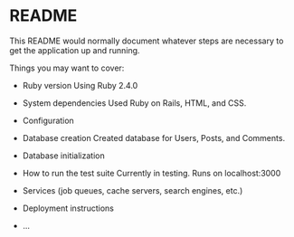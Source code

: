 # README

This README would normally document whatever steps are necessary to get the
application up and running.

Things you may want to cover:

* Ruby version
Using Ruby 2.4.0

* System dependencies
Used Ruby on Rails, HTML, and CSS.

* Configuration


* Database creation
Created database for Users, Posts, and Comments.  

* Database initialization

* How to run the test suite
Currently in testing.  Runs on localhost:3000

* Services (job queues, cache servers, search engines, etc.)

* Deployment instructions

* ...
